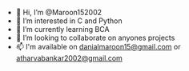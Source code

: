 - 👋 Hi, I’m @Maroon152002
- 👀 I’m interested in C and Python
- 🌱 I’m currently learning BCA 
- 💞️ I’m looking to collaborate on anyones projects
- 📫 I'm available on danialmaroon15@gmail.com or atharvabankar2002@gmail.com

<!---
Maroon152002/Maroon152002 is a ✨ special ✨ repository because its `README.md` (this file) appears on your GitHub profile.
You can click the Preview link to take a look at your changes.
--->
